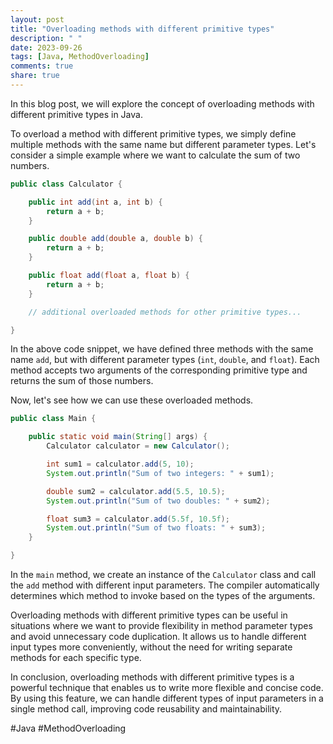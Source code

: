 ```yaml
---
layout: post
title: "Overloading methods with different primitive types"
description: " "
date: 2023-09-26
tags: [Java, MethodOverloading]
comments: true
share: true
---
```


In this blog post, we will explore the concept of overloading methods with different primitive types in Java.

To overload a method with different primitive types, we simply define multiple methods with the same name but different parameter types. Let's consider a simple example where we want to calculate the sum of two numbers.

```java
public class Calculator {

    public int add(int a, int b) {
        return a + b;
    }

    public double add(double a, double b) {
        return a + b;
    }

    public float add(float a, float b) {
        return a + b;
    }

    // additional overloaded methods for other primitive types...

}
```

In the above code snippet, we have defined three methods with the same name `add`, but with different parameter types (`int`, `double`, and `float`). Each method accepts two arguments of the corresponding primitive type and returns the sum of those numbers.

Now, let's see how we can use these overloaded methods.

```java
public class Main {

    public static void main(String[] args) {
        Calculator calculator = new Calculator();

        int sum1 = calculator.add(5, 10);
        System.out.println("Sum of two integers: " + sum1);

        double sum2 = calculator.add(5.5, 10.5);
        System.out.println("Sum of two doubles: " + sum2);

        float sum3 = calculator.add(5.5f, 10.5f);
        System.out.println("Sum of two floats: " + sum3);
    }

}
```

In the `main` method, we create an instance of the `Calculator` class and call the `add` method with different input parameters. The compiler automatically determines which method to invoke based on the types of the arguments.

Overloading methods with different primitive types can be useful in situations where we want to provide flexibility in method parameter types and avoid unnecessary code duplication. It allows us to handle different input types more conveniently, without the need for writing separate methods for each specific type.

In conclusion, overloading methods with different primitive types is a powerful technique that enables us to write more flexible and concise code. By using this feature, we can handle different types of input parameters in a single method call, improving code reusability and maintainability.

#Java #MethodOverloading